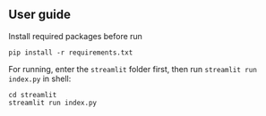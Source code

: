 ## User guide

Install required packages before run

```shell
pip install -r requirements.txt
```



For running, enter the `streamlit` folder first, then run `streamlit run index.py` in shell:

```shell
cd streamlit
streamlit run index.py
```


